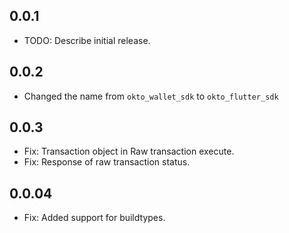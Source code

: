 ## 0.0.1

* TODO: Describe initial release.

## 0.0.2
- Changed the name from `okto_wallet_sdk` to `okto_flutter_sdk`

## 0.0.3
- Fix: Transaction object in Raw transaction execute.
- Fix: Response of raw transaction status.

## 0.0.04
- Fix: Added support for buildtypes.